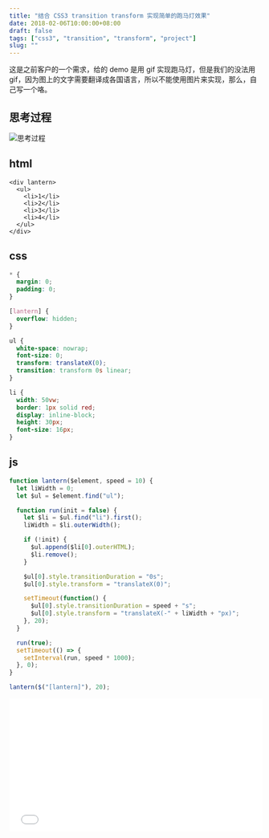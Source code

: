 ```yaml
---
title: "结合 CSS3 transition transform 实现简单的跑马灯效果"
date: 2018-02-06T10:00:00+08:00
draft: false
tags: ["css3", "transition", "transform", "project"]
slug: ""
---
```


这是之前客户的一个需求，给的 demo 是用 gif 实现跑马灯，但是我们的没法用 gif，因为图上的文字需要翻译成各国语言，所以不能使用图片来实现，那么，自己写一个咯。

## 思考过程

![思考过程](https://sfault-image.b0.upaiyun.com/229/355/2293555127-5a7d1130d6296)

## html

```
<div lantern>
  <ul>
    <li>1</li>
    <li>2</li>
    <li>3</li>
    <li>4</li>
  </ul>
</div>
```

## css

```css
* {
  margin: 0;
  padding: 0;
}

[lantern] {
  overflow: hidden;
}

ul {
  white-space: nowrap;
  font-size: 0;
  transform: translateX(0);
  transition: transform 0s linear;
}

li {
  width: 50vw;
  border: 1px solid red;
  display: inline-block;
  height: 30px;
  font-size: 16px;
}
```

## js

```js
function lantern($element, speed = 10) {
  let liWidth = 0;
  let $ul = $element.find("ul");

  function run(init = false) {
    let $li = $ul.find("li").first();
    liWidth = $li.outerWidth();

    if (!init) {
      $ul.append($li[0].outerHTML);
      $li.remove();
    }

    $ul[0].style.transitionDuration = "0s";
    $ul[0].style.transform = "translateX(0)";

    setTimeout(function() {
      $ul[0].style.transitionDuration = speed + "s";
      $ul[0].style.transform = "translateX(-" + liWidth + "px)";
    }, 20);
  }

  run(true);
  setTimeout(() => {
    setInterval(run, speed * 1000);
  }, 0);
}

lantern($("[lantern]"), 20);
```
<iframe height="265" style="width: 100%;" scrolling="no" title="结合 CSS3 transition transform 实现简单的跑马灯效果" src="//codepen.io/wtser/embed/GyNzBK/?height=265&theme-id=0&default-tab=js,result" frameborder="no" allowtransparency="true" allowfullscreen="true">
  See the Pen <a href='https://codepen.io/wtser/pen/GyNzBK/'>结合 CSS3 transition transform 实现简单的跑马灯效果</a> by 王铁手
  (<a href='https://codepen.io/wtser'>@wtser</a>) on <a href='https://codepen.io'>CodePen</a>.
</iframe>